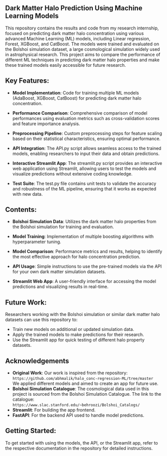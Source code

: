 ## Dark Matter Halo Prediction Using Machine Learning Models
This repository contains the results and code from my research internship, focused on predicting dark matter halo concentration using various advanced Machine Learning (ML) models, including Linear regression, Forest, XGBoost, and CatBoost. The models were trained and evaluated on the Bolshoi simulation dataset, a large cosmological simulation widely used in astrophysical research. This project aims to compare the performance of different ML techniques in predicting dark matter halo properties and make these trained models easily accessible for future research.

## Key Features:
- **Model Implementation**: Code for training multiple ML models (AdaBoost, XGBoost, CatBoost) for predicting dark matter halo concentration.
- **Performance Comparison**: Comprehensive comparison of model performances using evaluation metrics such as cross-validation scores and feature importance analysis.

- **Preprocessing Pipeline**: Custom preprocessing steps for feature scaling based on their statistical characteristics, ensuring optimal performance.

- **API Integration**: The API.py script allows seamless access to the trained models, enabling researchers to input their data and obtain predictions.

- **Interactive Streamlit App**: The streamlit.py script provides an interactive web application using Streamlit, allowing users to test the models and visualize predictions without extensive coding knowledge.

- **Test Suite**: The test.py file contains unit tests to validate the accuracy and robustness of the ML pipeline, ensuring that it works as expected with new data.

## Contents:
- **Bolshoi Simulation Data**: Utilizes the dark matter halo properties from the Bolshoi simulation for training and evaluation.

- **Model Training**: Implementation of multiple boosting algorithms with hyperparameter tuning.

- **Model Comparison**: Performance metrics and results, helping to identify the most effective approach for halo concentration prediction.

- **API Usage**: Simple instructions to use the pre-trained models via the API for your own dark matter simulation datasets.

- **Streamlit Web App**: A user-friendly interface for accessing the model predictions and visualizing results in real-time.

## Future Work:
Researchers working with the Bolshoi simulation or similar dark matter halo datasets can use this repository to:

- Train new models on additional or updated simulation data.
- Apply the trained models to make predictions for their research.
- Use the Streamlit app for quick testing of different halo property datasets.

## Acknowledgements
- **Original Work**: Our work is inspired from the repository: ```https://github.com/abhmalik/halo_conc-regression-ML/tree/master ```
                    We applied different models and aimed to create an app for future use.
- **Bolshoi Simulation Catalogue**: The cosmological data used in this project is sourced from the Bolshoi Simulation Catalogue.
                                  The link to the catalogue: 
                                  ```
                                  https://www.slac.stanford.edu/~behroozi/Bolshoi_Catalogs/
                                  ```
- **Streamlit**: For building the app frontend.
- **FastAPI**: For the backend API used to handle model predictions.

## Getting Started:
To get started with using the models, the API, or the Streamlit app, refer to the respective documentation in the repository for detailed instructions.
